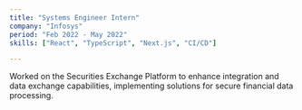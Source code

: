 ```yaml
---
title: "Systems Engineer Intern"
company: "Infosys"
period: "Feb 2022 - May 2022"
skills: ["React", "TypeScript", "Next.js", "CI/CD"]

---
```


Worked on the Securities Exchange Platform to enhance integration and data exchange capabilities, implementing solutions for secure financial data processing.

